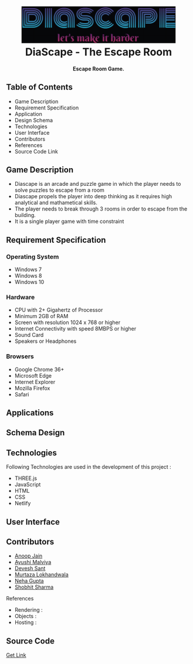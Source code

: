 <h1 align="center">
  <br>
  <a><img src="https://github.com/DiaScape/DiaScape/blob/master/logo.png" alt="spring boot"></a>
  <br>
  DiaScape - The Escape Room
  <br>
</h1>

<h4 align="center">Escape Room Game.</h4>


## Table of Contents ##
<ul>
  <li> Game Description </li>
  <li> Requirement Specification </li>
  <li> Application </li>
  <li> Design Schema </li>
  <li> Technologies </li>
  <li> User Interface </li>
  <li> Contributors </li>
  <li> References </li>
  <li> Source Code Link </li>
</ul>

## Game Description ##
<ul>
  <li> Diascape is an arcade and puzzle game in which the player needs to solve puzzles to escape from a room</li>
  <li> Diascape propels the player into deep thinking as it requires high analytical and mathametical skills.</li>
  <li> The player needs to break through 3 rooms in order to escape from the building.</li>
  <li> It is a single player game with time constraint</li>
</ul>

## Requirement Specification ##

<h3> Operating System </h3>
<ul>
  <li> Windows 7 </li>
  <li> Windows 8 </li>
  <li> Windows 10 </li>
</ul>

<h3> Hardware </h3>
<ul> 
  <li> CPU with 2+ Gigahertz of Processor </li>
  <li> Minimum 2GB of RAM </li>
  <li> Screen with resolution 1024 x 768 or higher </li>
  <li> Internet Connectivity with speed 8MBPS or higher </li>
  <li> Sound Card </li>
  <li> Speakers or Headphones </li>
</ul>

<h3> Browsers </h3>
<ul> 
  <li> Google Chrome 36+ </li>
  <li> Microsoft Edge  </li>
  <li> Internet Explorer </li>
  <li> Mozilla Firefox </li>
  <li> Safari </li>
</ul>

## Applications ##

## Schema Design ##

## Technologies ##

Following Technologies are used in the development of this project :

<ul> 
  <li> THREE.js </li>
  <li> JavaScript  </li>
  <li> HTML </li>
  <li> CSS </li>
  <li> Netlify </li>
</ul>

## User Interface ##

## Contributors ##
<ul>
  <li><a href="https://github.com/anoop-diaspark/">Anoop Jain</a></li>
  <li><a href="https://github.com/AyushiMalviya/">Ayushi Malviya</a></li>
  <li><a href="https://github.com/DeveshWebdunia/">Devesh Sant</a></li>
  <li><a href="https://github.com/murtazalokhandwala7424/">Murtaza Lokhandwala</a></li>
  <li><a href="https://github.com/nguptadiaspark243/">Neha Gupta </a></li>
  <li><a href="https://github.com/shobhitsharma380/">Shobhit Sharma</a></li>
</ul
  
## References ##

<ul>
  <li> Rendering : <a href="www.threejs.org"></a> </li>
  <li> Objects : <a href="www.sketchfab.com"></a> </li>
  <li> Hosting : <a href="www.netlify.com"></a> </li>
</ul>

## Source Code ##

<a href="https://github.com/DiaScape/DiaScape">Get Link</a>
